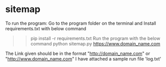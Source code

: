 # sitemap

To run the program:
Go to the program folder on the terminal and Install requirements.txt with below command
>> pip install -r requirements.txt
 Run the program with the below command
>> python sitemap.py https://www.domain_name.com

The Link given should be in the format "http://domain_name.com" or "http://www.domain_name.com"
I have attached a sample run file 'log.txt'

